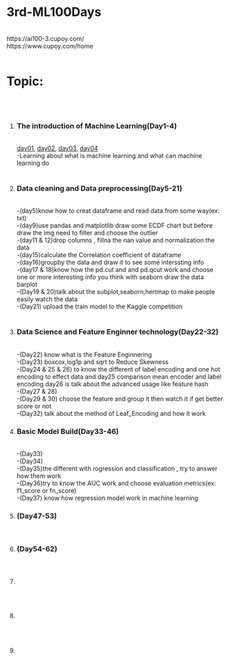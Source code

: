 # 3rd-ML100Days
<br>
https://ai100-3.cupoy.com/

<br>
https://www.cupoy.com/home

<br>
<br>
<h1>Topic:</h1>
<br>
<br>
<ol>
<li><h3>The introduction of Machine Learning(Day1-4)</h3></li>
<br>
<a href="https://github.com/Yifong-Cheng/3rd-ML100Days/blob/master/homework/Day_001_HW.ipynb">day01</a>,
<a href="https://github.com/Yifong-Cheng/3rd-ML100Days/blob/master/homework/Day_002_HW.ipynb">day02</a>,
<a href="https://github.com/Yifong-Cheng/3rd-ML100Days/blob/master/homework/Day_003_HW.ipynb">day03</a>,
<a href="https://github.com/Yifong-Cheng/3rd-ML100Days/blob/master/homework/Day_004_HW.ipynb">day04</a>
 </br>
-Learning about what is machine learning and what can machine learning do
<br><br>
 
<li><h3>Data cleaning and Data preprocessing(Day5-21)</h3></li>
<br>
-(day5)know how to creat dataframe and read data from some way(ex: txt)
<br>
-(day9)use pandas and matplotlib draw some ECDF chart but before draw the img need to filter and choose the outlier
<br>
-(day11 & 12)drop columns , fillna the nan value and normalization the data
<br>
-(day15)calculate the Correlation coefficient of dataframe
<br>
-(day16)groupby the data and draw it to see some interssting info
<br>
-(day17 & 18)know how the pd.cut and and pd.qcut work and choose one or more interesting  info you think with seaborn draw the data barplot 
<br>
-(Day19 & 20)talk about the subplot,seaborn,hertmap to make people easily watch the data
<br>
-(Day21) upload the train model to the Kaggle competition
<br><br>
<li><h3>Data Science and Feature Enginner technology(Day22-32)</h3></li>
<br>
-(Day22) know what is the Feature Enginnering
<br>
-(Day23) boxcox,log1p and sqrt to Reduce Skewness
<br>
-(Day24 & 25 & 26) to know the different of label encoding and one hot encoding to effect data and day25 comparison mean encoder and label encoding day26 is talk about the advanced usage like feature hash
<br>
-(Day27 & 28)
<br>
-(Day29 & 30) choose the feature and group it then watch it if get better score or not
<br>
-(Day32) talk about the method of Leaf_Encoding and how it work
<br>
<li><h3>Basic Model Build(Day33-46)</h3></li>
<br>
-(Day33)
<br>
-(Day34)
<br>
-(Day35)the different with rogression and classification , try to answer how them work
<br>
-(Day36)try to know the AUC work and choose evaluation metrics(ex: f1_score or fn_score) 
<br>
-(Day37) know how regression model work in machine learning
<br>
<li><h3>(Day47-53)</h3></li>
<br>
<li><h3>(Day54-62)</h3></li>
<br>
<li><h3></h3></li>
<br>
<li><h3></h3></li>
<br>
<li><h3></h3></li>
<br>
</ol>

